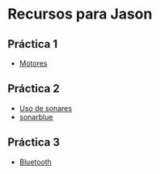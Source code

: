# Recursos para Jason

## Práctica 1

- [Motores](Motores)

## Práctica 2
 
- [Uso de sonares](ultrasonido)
- [sonarblue](sonarblue)

## Práctica 3

- [Bluetooth](bluethled)